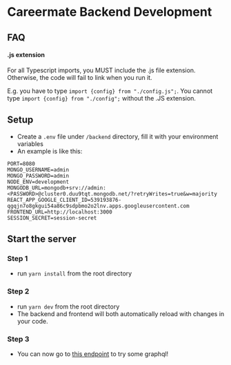 # Careermate Backend Development

## FAQ

#### .js extension

For all Typescript imports, you MUST include the .js file extension. Otherwise, the code will fail to link when you run it. 

E.g. you have to type `import {config} from "./config.js";`. You cannot type `import {config} from "./config";` without the .JS extension.

## Setup

- Create a `.env` file under `/backend` directory, fill it with your environment variables
- An example is like this:
```
PORT=8080
MONGO_USERNAME=admin
MONGO_PASSWORD=admin
NODE_ENV=development
MONGODB_URL=mongodb+srv://admin:<PASSWORD>@cluster0.duu9tqt.mongodb.net/?retryWrites=true&w=majority
REACT_APP_GOOGLE_CLIENT_ID=539193876-qgqjn7o8gkgui54a86c9sdpbmo2o2lnv.apps.googleusercontent.com
FRONTEND_URL=http://localhost:3000
SESSION_SECRET=session-secret

```


## Start the server

### Step 1

- run `yarn install` from the root directory

### Step 2
- run `yarn dev` from the root directory
- The backend and frontend will both automatically reload with changes in your code.

### Step 3

- You can now go to [this endpoint](http://localhost:8080/graphql) to try some graphql!
